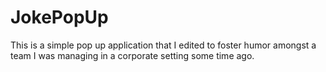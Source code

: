 # JokePopUp

This is a simple pop up application that I edited to foster humor amongst a team I was managing in a corporate setting some time ago.
